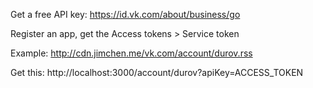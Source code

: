 Get a free API key: https://id.vk.com/about/business/go

Register an app, get the Access tokens > Service token

Example: http://cdn.jimchen.me/vk.com/account/durov.rss

Get this: http://localhost:3000/account/durov?apiKey=ACCESS_TOKEN

